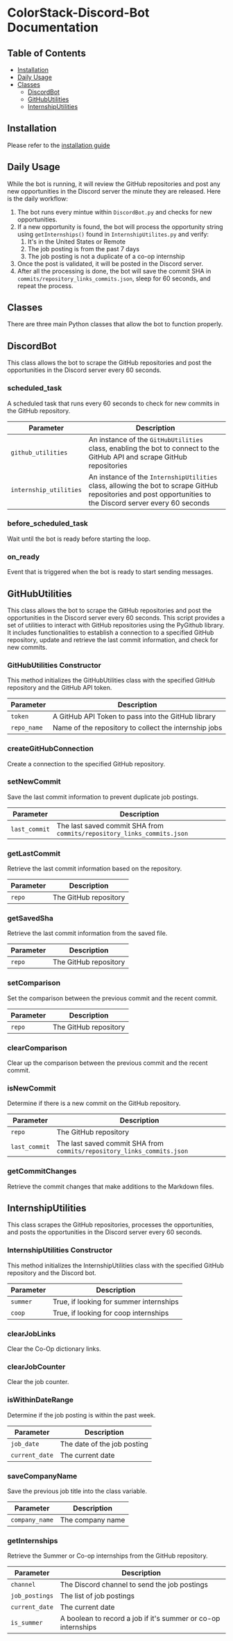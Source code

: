 # ColorStack-Discord-Bot Documentation

## Table of Contents

- [Installation](#installation)
- [Daily Usage](#daily-usage)
- [Classes](#classes)
  - [DiscordBot](#discordbot)
  - [GitHubUtilities](#githubutilities)
  - [InternshipUtilities](#internshiputilities)

## Installation

Please refer to the [installation guide](https://github.com/colorstackatuw/ColorStack-Discord-Bot/blob/main/INSTALLATION.md)

## Daily Usage

While the bot is running, it will review the GitHub repositories and post any new opportunities in the Discord server the minute they are released. Here is the daily workflow:

1. The bot runs every mintue within `DiscordBot.py` and checks for new opportunities.
1. If a new opportunity is found, the bot will process the opportunity string using `getInternships()` found in `InternshipUtilites.py` and verify:
   1. It's in the United States or Remote
   1. The job posting is from the past 7 days
   1. The job posting is not a duplicate of a co-op internship
1. Once the post is validated, it will be posted in the Discord server.
1. After all the processing is done, the bot will save the commit SHA in `commits/repository_links_commits.json`, sleep for 60 seconds, and repeat the process.

## Classes

There are three main Python classes that allow the bot to function properly.

## DiscordBot

This class allows the bot to scrape the GitHub repositories and post the opportunities in the Discord server every 60 seconds.

### scheduled_task

A scheduled task that runs every 60 seconds to check for new commits in the GitHub repository.

| Parameter              | Description                                                                                                                                                  |
| ---------------------- | ------------------------------------------------------------------------------------------------------------------------------------------------------------ |
| `github_utilities`     | An instance of the `GitHubUtilities` class, enabling the bot to connect to the GitHub API and scrape GitHub repositories                                     |
| `internship_utilities` | An instance of the `InternshipUtilities` class, allowing the bot to scrape GitHub repositories and post opportunities to the Discord server every 60 seconds |

### before_scheduled_task

Wait until the bot is ready before starting the loop.

### on_ready

Event that is triggered when the bot is ready to start sending messages.

## GitHubUtilities

This class allows the bot to scrape the GitHub repositories and post the opportunities in the Discord server every 60 seconds. This script provides a set of utilities to interact with GitHub repositories using the PyGithub library. It includes functionalities to establish a connection to a specified GitHub repository, update and retrieve the last commit information, and check for new commits.

### GitHubUtilities Constructor

This method initializes the GitHubUtilities class with the specified GitHub repository and the GitHub API token.

| Parameter   | Description                                           |
| ----------- | ----------------------------------------------------- |
| `token`     | A GitHub API Token to pass into the GitHub library    |
| `repo_name` | Name of the repository to collect the internship jobs |

### createGitHubConnection

Create a connection to the specified GitHub repository.

### setNewCommit

Save the last commit information to prevent duplicate job postings.

| Parameter     | Description                                                            |
| ------------- | ---------------------------------------------------------------------- |
| `last_commit` | The last saved commit SHA from `commits/repository_links_commits.json` |

### getLastCommit

Retrieve the last commit information based on the repository.

| Parameter | Description           |
| --------- | --------------------- |
| `repo`    | The GitHub repository |

### getSavedSha

Retrieve the last commit information from the saved file.

| Parameter | Description           |
| --------- | --------------------- |
| `repo`    | The GitHub repository |

### setComparison

Set the comparison between the previous commit and the recent commit.

| Parameter | Description           |
| --------- | --------------------- |
| `repo`    | The GitHub repository |

### clearComparison

Clear up the comparison between the previous commit and the recent commit.

### isNewCommit

Determine if there is a new commit on the GitHub repository.

| Parameter     | Description                                                            |
| ------------- | ---------------------------------------------------------------------- |
| `repo`        | The GitHub repository                                                  |
| `last_commit` | The last saved commit SHA from `commits/repository_links_commits.json` |

### getCommitChanges

Retrieve the commit changes that make additions to the Markdown files.

## InternshipUtilities

This class scrapes the GitHub repositories, processes the opportunities, and posts the opportunities in the Discord server every 60 seconds.

### InternshipUtilities Constructor

This method initializes the InternshipUtilities class with the specified GitHub repository and the Discord bot.

| Parameter | Description                             |
| --------- | --------------------------------------- |
| `summer`  | True, if looking for summer internships |
| `coop`    | True, if looking for coop internships   |

### clearJobLinks

Clear the Co-Op dictionary links.

### clearJobCounter

Clear the job counter.

### isWithinDateRange

Determine if the job posting is within the past week.

| Parameter      | Description                 |
| -------------- | --------------------------- |
| `job_date`     | The date of the job posting |
| `current_date` | The current date            |

### saveCompanyName

Save the previous job title into the class variable.

| Parameter      | Description      |
| -------------- | ---------------- |
| `company_name` | The company name |

### getInternships

Retrieve the Summer or Co-op internships from the GitHub repository.

| Parameter      | Description                                                   |
| -------------- | ------------------------------------------------------------- |
| `channel`      | The Discord channel to send the job postings                  |
| `job_postings` | The list of job postings                                      |
| `current_date` | The current date                                              |
| `is_summer`    | A boolean to record a job if it's summer or co-op internships |